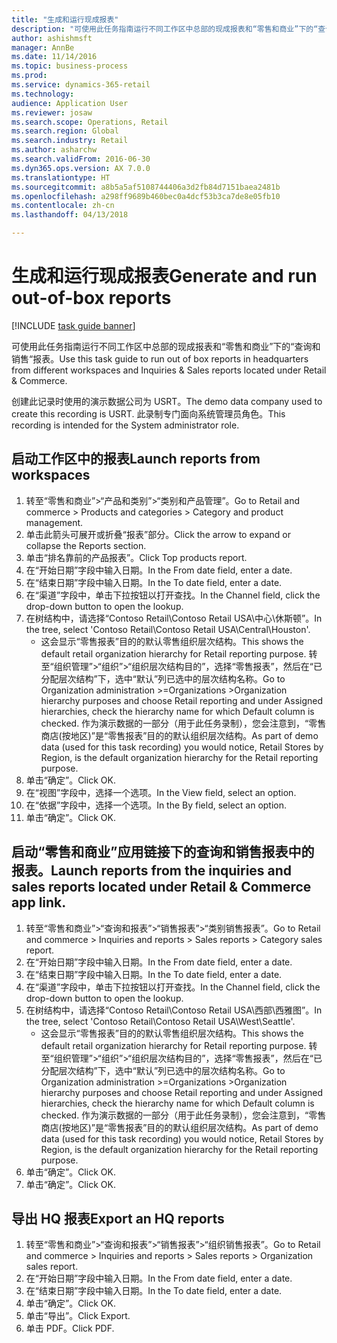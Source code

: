 ```yaml
--- 
title: "生成和运行现成报表"
description: "可使用此任务指南运行不同工作区中总部的现成报表和“零售和商业”下的“查询和销售“报表。"
author: ashishmsft
manager: AnnBe
ms.date: 11/14/2016
ms.topic: business-process
ms.prod: 
ms.service: dynamics-365-retail
ms.technology: 
audience: Application User
ms.reviewer: josaw
ms.search.scope: Operations, Retail
ms.search.region: Global
ms.search.industry: Retail
ms.author: asharchw
ms.search.validFrom: 2016-06-30
ms.dyn365.ops.version: AX 7.0.0
ms.translationtype: HT
ms.sourcegitcommit: a8b5a5af5108744406a3d2fb84d7151baea2481b
ms.openlocfilehash: a298ff9689b460bec0a4dcf53b3ca7de8e05fb10
ms.contentlocale: zh-cn
ms.lasthandoff: 04/13/2018

---
```

# <a name="generate-and-run-out-of-box-reports"></a><span data-ttu-id="a2e0b-103">生成和运行现成报表</span><span class="sxs-lookup"><span data-stu-id="a2e0b-103">Generate and run out-of-box reports</span></span>

[!INCLUDE [task guide banner](../includes/task-guide-banner.md)]

<span data-ttu-id="a2e0b-104">可使用此任务指南运行不同工作区中总部的现成报表和“零售和商业”下的“查询和销售“报表。</span><span class="sxs-lookup"><span data-stu-id="a2e0b-104">Use this task guide to run out of box reports in headquarters from different workspaces and Inquiries & Sales reports located under Retail & Commerce.</span></span>



<span data-ttu-id="a2e0b-105">创建此记录时使用的演示数据公司为 USRT。</span><span class="sxs-lookup"><span data-stu-id="a2e0b-105">The demo data company used to create this recording is USRT.</span></span> <span data-ttu-id="a2e0b-106">此录制专门面向系统管理员角色。</span><span class="sxs-lookup"><span data-stu-id="a2e0b-106">This recording is intended for the System administrator role.</span></span>


## <a name="launch-reports-from-workspaces"></a><span data-ttu-id="a2e0b-107">启动工作区中的报表</span><span class="sxs-lookup"><span data-stu-id="a2e0b-107">Launch reports from workspaces</span></span>
1. <span data-ttu-id="a2e0b-108">转至“零售和商业”>“产品和类别”>“类别和产品管理”。</span><span class="sxs-lookup"><span data-stu-id="a2e0b-108">Go to Retail and commerce > Products and categories > Category and product management.</span></span>
2. <span data-ttu-id="a2e0b-109">单击此箭头可展开或折叠“报表”部分。</span><span class="sxs-lookup"><span data-stu-id="a2e0b-109">Click the arrow to expand or collapse the Reports section.</span></span>
3. <span data-ttu-id="a2e0b-110">单击“排名靠前的产品报表”。</span><span class="sxs-lookup"><span data-stu-id="a2e0b-110">Click Top products report.</span></span>
4. <span data-ttu-id="a2e0b-111">在“开始日期”字段中输入日期。</span><span class="sxs-lookup"><span data-stu-id="a2e0b-111">In the From date field, enter a date.</span></span>
5. <span data-ttu-id="a2e0b-112">在“结束日期”字段中输入日期。</span><span class="sxs-lookup"><span data-stu-id="a2e0b-112">In the To date field, enter a date.</span></span>
6. <span data-ttu-id="a2e0b-113">在“渠道”字段中，单击下拉按钮以打开查找。</span><span class="sxs-lookup"><span data-stu-id="a2e0b-113">In the Channel field, click the drop-down button to open the lookup.</span></span>
7. <span data-ttu-id="a2e0b-114">在树结构中，请选择“Contoso Retail\Contoso Retail USA\中心\休斯顿”。</span><span class="sxs-lookup"><span data-stu-id="a2e0b-114">In the tree, select 'Contoso Retail\Contoso Retail USA\Central\Houston'.</span></span>
    * <span data-ttu-id="a2e0b-115">这会显示“零售报表”目的的默认零售组织层次结构。</span><span class="sxs-lookup"><span data-stu-id="a2e0b-115">This shows the default retail organization hierarchy for Retail reporting purpose.</span></span>   <span data-ttu-id="a2e0b-116">转至“组织管理”>“组织”>“组织层次结构目的”，选择“零售报表”，然后在“已分配层次结构”下，选中“默认”列已选中的层次结构名称。</span><span class="sxs-lookup"><span data-stu-id="a2e0b-116">Go to Organization administration >Organizations >Organization hierarchy purposes and choose Retail reporting and under Assigned hierarchies, check the hierarchy name for which Default column is checked.</span></span>      <span data-ttu-id="a2e0b-117">作为演示数据的一部分（用于此任务录制），您会注意到，“零售商店(按地区)”是“零售报表”目的的默认组织层次结构。</span><span class="sxs-lookup"><span data-stu-id="a2e0b-117">As part of demo data (used for this task recording) you would notice, Retail Stores by Region, is the default organization hierarchy for the Retail reporting purpose.</span></span>     
8. <span data-ttu-id="a2e0b-118">单击“确定”。</span><span class="sxs-lookup"><span data-stu-id="a2e0b-118">Click OK.</span></span>
9. <span data-ttu-id="a2e0b-119">在“视图”字段中，选择一个选项。</span><span class="sxs-lookup"><span data-stu-id="a2e0b-119">In the View field, select an option.</span></span>
10. <span data-ttu-id="a2e0b-120">在“依据”字段中，选择一个选项。</span><span class="sxs-lookup"><span data-stu-id="a2e0b-120">In the By field, select an option.</span></span>
11. <span data-ttu-id="a2e0b-121">单击“确定”。</span><span class="sxs-lookup"><span data-stu-id="a2e0b-121">Click OK.</span></span>

## <a name="launch-reports-from-the-inquiries-and-sales-reports-located-under-retail--commerce-app-link"></a><span data-ttu-id="a2e0b-122">启动“零售和商业”应用链接下的查询和销售报表中的报表。</span><span class="sxs-lookup"><span data-stu-id="a2e0b-122">Launch reports from the inquiries and sales reports located under Retail & Commerce app link.</span></span>
1. <span data-ttu-id="a2e0b-123">转至“零售和商业”>“查询和报表”>“销售报表”>“类别销售报表”。</span><span class="sxs-lookup"><span data-stu-id="a2e0b-123">Go to Retail and commerce > Inquiries and reports > Sales reports > Category sales report.</span></span>
2. <span data-ttu-id="a2e0b-124">在“开始日期”字段中输入日期。</span><span class="sxs-lookup"><span data-stu-id="a2e0b-124">In the From date field, enter a date.</span></span>
3. <span data-ttu-id="a2e0b-125">在“结束日期”字段中输入日期。</span><span class="sxs-lookup"><span data-stu-id="a2e0b-125">In the To date field, enter a date.</span></span>
4. <span data-ttu-id="a2e0b-126">在“渠道”字段中，单击下拉按钮以打开查找。</span><span class="sxs-lookup"><span data-stu-id="a2e0b-126">In the Channel field, click the drop-down button to open the lookup.</span></span>
5. <span data-ttu-id="a2e0b-127">在树结构中，请选择“Contoso Retail\Contoso Retail USA\西部\西雅图”。</span><span class="sxs-lookup"><span data-stu-id="a2e0b-127">In the tree, select 'Contoso Retail\Contoso Retail USA\West\Seattle'.</span></span>
    * <span data-ttu-id="a2e0b-128">这会显示“零售报表”目的的默认零售组织层次结构。</span><span class="sxs-lookup"><span data-stu-id="a2e0b-128">This shows the default retail organization hierarchy for Retail reporting purpose.</span></span>   <span data-ttu-id="a2e0b-129">转至“组织管理”>“组织”>“组织层次结构目的”，选择“零售报表”，然后在“已分配层次结构”下，选中“默认”列已选中的层次结构名称。</span><span class="sxs-lookup"><span data-stu-id="a2e0b-129">Go to Organization administration >Organizations >Organization hierarchy purposes and choose Retail reporting and under Assigned hierarchies, check the hierarchy name for which Default column is checked.</span></span>      <span data-ttu-id="a2e0b-130">作为演示数据的一部分（用于此任务录制），您会注意到，“零售商店(按地区)”是“零售报表”目的的默认组织层次结构。</span><span class="sxs-lookup"><span data-stu-id="a2e0b-130">As part of demo data (used for this task recording) you would notice, Retail Stores by Region, is the default organization hierarchy for the Retail reporting purpose.</span></span>     
6. <span data-ttu-id="a2e0b-131">单击“确定”。</span><span class="sxs-lookup"><span data-stu-id="a2e0b-131">Click OK.</span></span>
7. <span data-ttu-id="a2e0b-132">单击“确定”。</span><span class="sxs-lookup"><span data-stu-id="a2e0b-132">Click OK.</span></span>

## <a name="export-an-hq-reports"></a><span data-ttu-id="a2e0b-133">导出 HQ 报表</span><span class="sxs-lookup"><span data-stu-id="a2e0b-133">Export an HQ reports</span></span>
1. <span data-ttu-id="a2e0b-134">转至“零售和商业”>“查询和报表”>“销售报表”>“组织销售报表”。</span><span class="sxs-lookup"><span data-stu-id="a2e0b-134">Go to Retail and commerce > Inquiries and reports > Sales reports > Organization sales report.</span></span>
2. <span data-ttu-id="a2e0b-135">在“开始日期”字段中输入日期。</span><span class="sxs-lookup"><span data-stu-id="a2e0b-135">In the From date field, enter a date.</span></span>
3. <span data-ttu-id="a2e0b-136">在“结束日期”字段中输入日期。</span><span class="sxs-lookup"><span data-stu-id="a2e0b-136">In the To date field, enter a date.</span></span>
4. <span data-ttu-id="a2e0b-137">单击“确定”。</span><span class="sxs-lookup"><span data-stu-id="a2e0b-137">Click OK.</span></span>
5. <span data-ttu-id="a2e0b-138">单击“导出”。</span><span class="sxs-lookup"><span data-stu-id="a2e0b-138">Click Export.</span></span>
6. <span data-ttu-id="a2e0b-139">单击 PDF。</span><span class="sxs-lookup"><span data-stu-id="a2e0b-139">Click PDF.</span></span>


